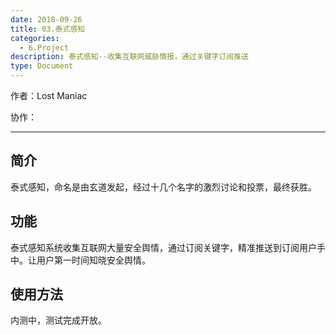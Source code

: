 ```yaml
---
date: 2018-09-26
title: 03.泰式感知
categories:
  - 6.Project
description: 泰式感知--收集互联网威胁情报，通过关键字订阅推送
type: Document
---
```


作者：Lost Maniac

协作：

-----

## 简介

泰式感知，命名是由玄道发起，经过十几个名字的激烈讨论和投票，最终获胜。

## 功能

泰式感知系统收集互联网大量安全舆情，通过订阅关键字，精准推送到订阅用户手中。让用户第一时间知晓安全舆情。

## 使用方法

内测中，测试完成开放。